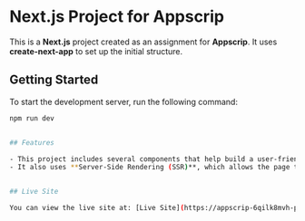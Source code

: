 # Next.js Project for Appscrip

This is a **Next.js** project created as an assignment for **Appscrip**. It uses **create-next-app** to set up the initial structure.

## Getting Started

To start the development server, run the following command:

```bash
npm run dev


## Features

- This project includes several components that help build a user-friendly interface.
- It also uses **Server-Side Rendering (SSR)**, which allows the page to load faster and improves SEO by generating the content on the server before sending it to the client.


## Live Site

You can view the live site at: [Live Site](https://appscrip-6qilk8mvh-piyushk1s-projects.vercel.app/)
